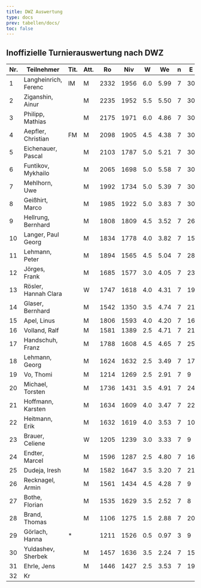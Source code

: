 ```yaml
---
title: DWZ Auswertung
type: docs
prev: tabellen/docs/
toc: false
---
```


## Inoffizielle Turnierauswertung nach DWZ

| Nr. | Teilnehmer           | Tit. | Att. | Ro   | Niv  | W  | We  | n  | E  | /  | J  | Rh   | X   | Rn   | Diff. |
|-----|----------------------|------|------|------|------|----|-----|----|----|----|----|------|-----|------|-------|
| 1   | Langheinrich, Ferenc  | IM   | M    | 2332 | 1956 | 6.0| 5.99| 7  | 30 | /  | 15 | 2265 |     | 2332 | 0     |
| 2   | Ziganshin, Ainur      |      | M    | 2235 | 1952 | 5.5| 5.50| 7  | 30 | /  | 15 | 2182 |     | 2235 | 0     |
| 3   | Philipp, Mathias      |      | M    | 2175 | 1971 | 6.0| 4.86| 7  | 30 | /  | 10 | 2280 |     | 2199 | 24    |
| 4   | Aepfler, Christian    | FM   | M    | 2098 | 1905 | 4.5| 4.38| 7  | 30 | /  | 15 | 2007 |     | 2100 | 2     |
| 5   | Eichenauer, Pascal    |      | M    | 2103 | 1787 | 5.0| 5.21| 7  | 30 | /  | 10 | 1945 |     | 2099 | -4    |
| 6   | Funtikov, Mykhailo    |      | M    | 2065 | 1698 | 5.0| 5.58| 7  | 30 | /  | 15 | 1856 |     | 2053 | -12   |
| 7   | Mehlhorn, Uwe         |      | M    | 1992 | 1734 | 5.0| 5.39| 7  | 30 | /  | 15 | 1892 |     | 1984 | -8    |
| 8   | Geißhirt, Marco       |      | M    | 1985 | 1922 | 5.0| 3.83| 7  | 30 | /  | 15 | 2080 |     | 2010 | 25    |
| 9   | Hellrung, Bernhard    |      | M    | 1808 | 1809 | 4.5| 3.52| 7  | 26 | /  | 15 | 1911 |     | 1831 | 23    |
| 10  | Langer, Paul Georg    |      | M    | 1834 | 1778 | 4.0| 3.82| 7  | 15 | /  | 5  | 1828 |     | 1840 | 6     |
| 11  | Lehmann, Peter        |      | M    | 1894 | 1565 | 4.5| 5.04| 7  | 28 | /  | 15 | 1667 |     | 1882 | -12   |
| 12  | Jörges, Frank         |      | M    | 1685 | 1577 | 3.0| 4.05| 7  | 23 | /  | 15 | 1527 |     | 1657 | -28   |
| 13  | Rösler, Hannah Clara  |      | W    | 1747 | 1618 | 4.0| 4.31| 7  | 19 | /  | 10 | 1668 |     | 1738 | -9    |
| 14  | Glaser, Bernhard      |      | M    | 1542 | 1350 | 3.5| 4.74| 7  | 21 | /  | 15 | 1350 |     | 1507 | -35   |
| 15  | Apel, Linus           |      | M    | 1806 | 1593 | 4.0| 4.20| 7  | 16 | /  | 5  | 1643 |     | 1800 | -6    |
| 16  | Volland, Ralf         |      | M    | 1581 | 1389 | 2.5| 4.71| 7  | 21 | /  | 15 | 1287 |     | 1518 | -63   |
| 17  | Handschuh, Franz      |      | M    | 1788 | 1608 | 4.5| 4.65| 7  | 25 | /  | 15 | 1710 |     | 1785 | -3    |
| 18  | Lehmann, Georg        |      | M    | 1624 | 1632 | 2.5| 3.49| 7  | 17 | /  | 10 | 1530 |     | 1592 | -32   |
| 19  | Vo, Thomi             |      | M    | 1214 | 1269 | 2.5| 2.91| 7  | 9  | /  | 5  | 1167 |     | 1194 | -20   |
| 20  | Michael, Torsten      |      | M    | 1736 | 1431 | 3.5| 4.91| 7  | 24 | /  | 15 | 1431 |     | 1700 | -36   |
| 21  | Hoffmann, Karsten     |      | M    | 1634 | 1609 | 4.0| 3.47| 7  | 22 | /  | 15 | 1659 |     | 1648 | 14    |
| 22  | Heitmann, Erik        |      | M    | 1632 | 1619 | 4.0| 3.53| 7  | 10 | /  | 5  | 1669 |     | 1653 | 21    |
| 23  | Brauer, Celiene       |      | W    | 1205 | 1239 | 3.0| 3.33| 7  | 9  | /  | 5  | 1189 |     | 1189 | -16   |
| 24  | Endter, Marcel        |      | M    | 1596 | 1287 | 2.5| 4.80| 7  | 16 | /  | 10 | 1185 |     | 1517 | -79   |
| 25  | Dudeja, Iresh         |      | M    | 1582 | 1647 | 3.5| 3.20| 7  | 21 | /  | 15 | 1647 |     | 1590 | 8     |
| 26  | Recknagel, Armin      |      | M    | 1561 | 1434 | 4.5| 4.28| 7  | 9  | /  | 5  | 1536 |     | 1571 | 10    |
| 27  | Bothe, Florian        |      | M    | 1535 | 1629 | 3.5| 2.52| 7  | 8  | /  | 5  | 1629 |     | 1587 | 52    |
| 28  | Brand, Thomas         |      | M    | 1106 | 1275 | 1.5| 2.88| 7  | 20 | /  | 15 | 1045 |     | 1066 | -40   |
| 29  | Görlach, Hanna        | *    |      | 1211 | 1526 | 0.5| 0.97| 3  | 9  | /  | 5  | 1253 |     | 1180 | -31   |
| 30  | Yuldashev, Sherbek    |      | M    | 1457 | 1636 | 3.5| 2.24| 7  | 15 | /  | 10 | 1636 |     | 1502 | 45    |
| 31  | Ehrle, Jens           |      | M    | 1446 | 1427 | 2.5| 3.53| 7  | 19 | /  | 15 | 1325 |     | 1415 | -31   |
| 32  | Kr
